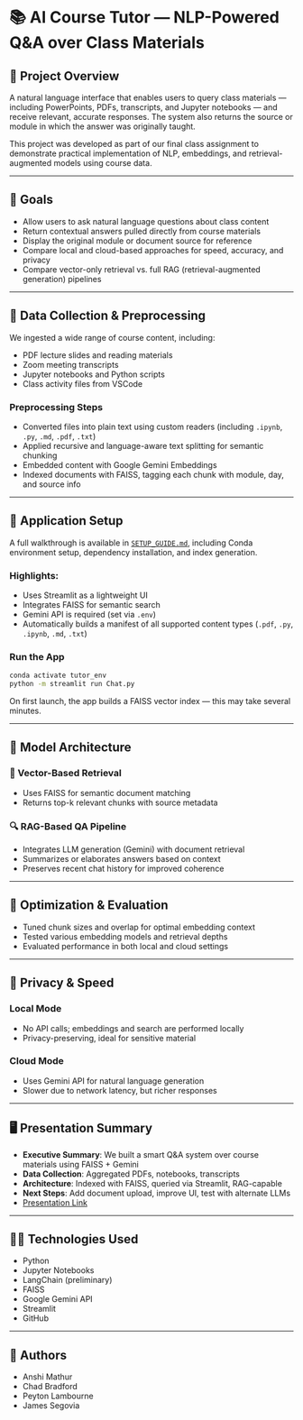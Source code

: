 # 📚 AI Course Tutor — NLP-Powered Q\&A over Class Materials

## 🚀 Project Overview

A natural language interface that enables users to query class materials — including PowerPoints, PDFs, transcripts, and Jupyter notebooks — and receive relevant, accurate responses. The system also returns the source or module in which the answer was originally taught.

This project was developed as part of our final class assignment to demonstrate practical implementation of NLP, embeddings, and retrieval-augmented models using course data.

---

## 🎯 Goals

* Allow users to ask natural language questions about class content
* Return contextual answers pulled directly from course materials
* Display the original module or document source for reference
* Compare local and cloud-based approaches for speed, accuracy, and privacy
* Compare vector-only retrieval vs. full RAG (retrieval-augmented generation) pipelines

---

## 📂 Data Collection & Preprocessing

We ingested a wide range of course content, including:

* PDF lecture slides and reading materials
* Zoom meeting transcripts
* Jupyter notebooks and Python scripts
* Class activity files from VSCode

### Preprocessing Steps

* Converted files into plain text using custom readers (including `.ipynb`, `.py`, `.md`, `.pdf`, `.txt`)
* Applied recursive and language-aware text splitting for semantic chunking
* Embedded content with Google Gemini Embeddings
* Indexed documents with FAISS, tagging each chunk with module, day, and source info

---

## 🧰 Application Setup

A full walkthrough is available in [`SETUP_GUIDE.md`](./SETUP_GUIDE.md), including Conda environment setup, dependency installation, and index generation.

### Highlights:

* Uses Streamlit as a lightweight UI
* Integrates FAISS for semantic search
* Gemini API is required (set via `.env`)
* Automatically builds a manifest of all supported content types (`.pdf`, `.py`, `.ipynb`, `.md`, `.txt`)

### Run the App

```bash
conda activate tutor_env
python -m streamlit run Chat.py
```

On first launch, the app builds a FAISS vector index — this may take several minutes.

---

## 🤖 Model Architecture

### 🔁 Vector-Based Retrieval

* Uses FAISS for semantic document matching
* Returns top-k relevant chunks with source metadata

### 🔍 RAG-Based QA Pipeline

* Integrates LLM generation (Gemini) with document retrieval
* Summarizes or elaborates answers based on context
* Preserves recent chat history for improved coherence

---

## 🧪 Optimization & Evaluation

* Tuned chunk sizes and overlap for optimal embedding context
* Tested various embedding models and retrieval depths
* Evaluated performance in both local and cloud settings

---

## 🔐 Privacy & Speed

### Local Mode

* No API calls; embeddings and search are performed locally
* Privacy-preserving, ideal for sensitive material

### Cloud Mode

* Uses Gemini API for natural language generation
* Slower due to network latency, but richer responses

---

## 🖥️ Presentation Summary

* **Executive Summary**: We built a smart Q\&A system over course materials using FAISS + Gemini
* **Data Collection**: Aggregated PDFs, notebooks, transcripts
* **Architecture**: Indexed with FAISS, queried via Streamlit, RAG-capable
* **Next Steps**: Add document upload, improve UI, test with alternate LLMs
* [Presentation Link](https://www.canva.com/design/DAGm7CUO0nY/NkyQaZm8ULOkdbpqUbvh5g/edit?utm_content=DAGm7CUO0nY&utm_campaign=designshare&utm_medium=link2&utm_source=sharebutton)

---

## 👩‍💻 Technologies Used

* Python
* Jupyter Notebooks
* LangChain (preliminary)
* FAISS
* Google Gemini API
* Streamlit
* GitHub

---

## 📌 Authors

* Anshi Mathur
* Chad Bradford
* Peyton Lambourne
* James Segovia
